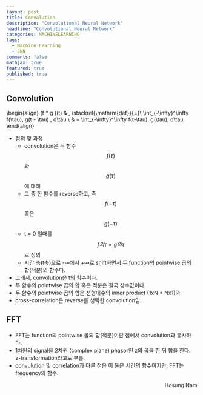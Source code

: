 ```yaml
---
layout: post
title: Convolution
description: "Convolutional Neural Network"
headline: "Convolutional Neural Network"
categories: MACHINELEARNING
tags: 
  - Machine Learning
  - CNN
comments: false
mathjax: true
featured: true
published: true
---
```



## Convolution

\begin{align}
(f * g )(t) & \, \stackrel{\mathrm{def}}{=}\ \int_{-\infty}^\infty f(\tau)\, g(t - \tau) \, d\tau \\
& = \int_{-\infty}^\infty f(t-\tau)\, g(\tau)\, d\tau.
\end{align}

- 정의 및 과정
  - convolution은 두 함수 $$f(\tau)$$ 와 $$g(\tau)$$에 대해
  - 그 중 한 함수를 reverse하고, 즉 $$f(-\tau)$$ 혹은 $$g(-\tau)$$
  - t = 0 일때를 $$f의 \tau = g의 \tau$$로 정의
  - 시간 축(t축)으로 -∞에서 +∞로 shift하면서 두 function의 pointwise 곱의 합(적분)의 함수다.
- 그래서, convolution은 t의 함수이다.
- 두 함수의 pointwise 곱의 합 혹은 적분은 결국 상수값이다.
- 두 함수의 pointwise 곱의 합은 선형대수의 inner product (1xN * Nx1)와 
- cross-correlation은 reverse를 생략한 convolution임.

## FFT
- FFT는 function의 pointwise 곱의 합(적분)이란 점에서 convolution과 유사하다.
- 1차원의 signal을 2차원 (complex plane) phasor인 z와 곱을 한 뒤 합을 한다. z-transformation라고도 부름.
- convulution 및 correlation과 다른 점은 이 둘은 시간의 함수이지만, FFT는 frequency의 함수.

<p align="right"> Hosung Nam <p>
